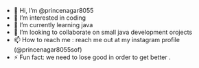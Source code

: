 - 👋 Hi, I’m @princenagar8055
- 👀 I’m interested in coding
- 🌱 I’m currently learning java
- 💞️ I’m looking to collaborate on small java development orojects
- 📫 How to reach me : reach me out at my instagram profile (@princenagar8055sof)
- ⚡ Fun fact: we need to lose good in order to get better .

<!---
princenagar8055/princenagar8055 is a ✨ special ✨ repository because its `README.md` (this file) appears on your GitHub profile.
You can click the Preview link to take a look at your changes.
--->
